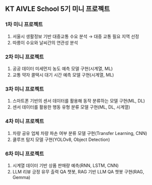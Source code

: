 ## KT AIVLE School 5기 미니 프로젝트

### 1차 미니 프로젝트

1. 서울시 생활정보 기반 대중교통 수요 분석 → 대중 교통 필요 지역 선정
2. 따릉이 수요와 날씨간의 연관성 분석

### 2차 미니 프로젝트

1. 공공 데이터 미세먼지 농도 예측 모델 구현(시계열, ML)
2. 교통 약자 콜택시 대기 시간 예측 모델 구현(시계열, ML)

### 3차 미니 프로젝트

1. 스마트폰 기반의 센서 데이터를 활용해 동작 분류하는 모델 구현(ML, DL)
2. 센서 데이터를 활용한 행동 유형 분류 모델 구현(ML, DL, 시계열)

### 4차 미니 프로젝트

1. 차량 공유 업체 차량 파손 여부 분류 모델 구현(Transfer Learning, CNN)
2. 쿨루프 탐지 모델 구현(YOLOv8, Object Detection)

### 6차 미니 프로젝트

1. 시계열 데이터 기반 상품 판매량 예측(RNN, LSTM, CNN)
2. LLM 리뷰 긍정 유무 출력 QA 챗봇, RAG 기반 LLM QA 챗봇 구현(RAG, Gemma)

